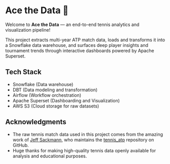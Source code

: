 # Ace the Data 🎾

Welcome to **Ace the Data** — an end-to-end tennis analytics and visualization pipeline!

This project extracts multi-year ATP match data, loads and transforms it into a Snowflake data warehouse, and surfaces deep player insights and tournament trends through interactive dashboards powered by Apache Superset.

## Tech Stack
- Snowflake (Data warehouse)
- DBT (Data modeling and transformation)
- Airflow (Workflow orchestration)
- Apache Superset (Dashboarding and Visualization)
- AWS S3 (Cloud storage for raw datasets)

## Acknowledgments
- The raw tennis match data used in this project comes from the amazing work of [Jeff Sackmann](https://github.com/JeffSackmann), who maintains the [tennis_atp](https://github.com/JeffSackmann/tennis_atp) repository on GitHub.
- Huge thanks for making high-quality tennis data openly available for analysis and educational purposes.
